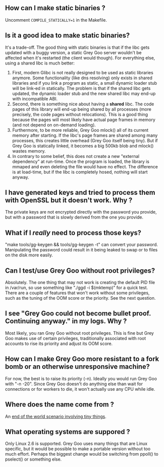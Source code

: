 

## How can I make static binaries ? ##
Uncomment `COMPILE_STATICALLY=1` in the Makefile.

## Is it a good idea to make static binaries? ##

It's a trade-off. The good thing with static binaries is that if the libc gets updated with a buggy version, a static Grey Goo server wouldn't be affected when it's restarted (the client would though).
For everything else, using a shared libc is much better:
  1. First, modern Glibc is not really designed to be used as static libraries anymore. Some functionality (like dns resolving) only exists in shared libraries and if you link a program as static, a small dynamic loader stub will be link-ed in statically. The problem is that if the shared libc gets updated, the dynamic loader stub and the new shared libc may end-up with incompatible ABI.
  1. Second, there is something nice about having a **shared** libc. The code pages of this library will end-up being shared by all processes (more precisely, the code pages without relocations). This is a good thing because the pages will most likely have actual page frames in memory (and not depend on on-demand loading).
  1. Furthermore, to be more reliable, Grey Goo mlock() all of its current memory after starting. If the libc's page frames are shared among many processes, this creates little overhead (Grey Goo itself being tiny). But if Grey Goo is statically linked, it becomes a big 500kb blob and mlock() wastes memory.
  1. In contrary to some belief, this does not create a new "external dependency" at run-time. Once the program is loaded, the library is mmaped and even deleting the file would have no effect. The difference is at load-time, but if the libc is completely hosed, nothing will start anyway.

## I have generated keys and tried to process them with OpenSSL but it doesn't work. Why ? ##

The private keys are not encrypted directly with the password you provide, but with a password that is slowly derived from the one you provide.

## What if I _really_ need to process those keys? ##
"make tools/gg-keygen && tools/gg-keygen -t" can convert your password. Manipulating the password could result in it being leaked to swap or to files on the disk more easily.

## Can I test/use Grey Goo without root privileges? ##
Absolutely. The one thing that may not work is creating the default PID file in /var/run, so use something like "./ggd -i $(mktemp)" for a quick test. There are a couple of features that won't work without some privileges, such as the tuning of the OOM score or the priority. See the next question.

## I see "Grey Goo could not become bullet proof. Continuing anyway." in my logs. Why ? ##
Most likely, you ran Grey Goo without root privileges. This is fine but Grey Goo makes use of certain privileges, traditionally associated with root accounts to rise its priority and adjust its OOM score.

## How can I make Grey Goo more resistant to a fork bomb or an otherwise unresponsive machine? ##
For now, the best is to raise its priority (-n). Ideally you would run Grey Goo with "-n -20". Since Grey Goo doesn't do anything else than wait for connections or for workers to die, it won't actually use any CPU while idle.

## Where does the name come from ? ##
An [end of the world scenario involving tiny things](http://en.wikipedia.org/wiki/Grey_goo).

## What operating systems are suppored ? ##
Only Linux 2.6 is supported. Grey Goo uses many things that are Linux specific, but it would be possible to make a portable version without too much effort. Perhaps the biggest change would be switching from ppoll() to pselect() or something else.
